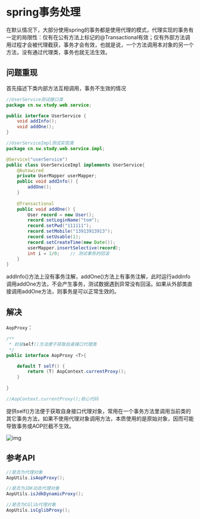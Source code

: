 # spring事务处理

在默认情况下，大部分使用spring的事务都是使用代理的模式，代理实现的事务有一定的局限性：仅有在公有方法上标记的@Transactional有效；仅有外部方法调用过程才会被代理截获，事务才会有效，也就是说，一个方法调用本对象的另一个方法，没有通过代理类，事务也就无法生效。

## 问题重现

首先描述下类内部方法互相调用，事务不生效的情况

```java
//UserService测试接口类
package cn.sw.study.web.service;

public interface UserService {
    void addInfo();
    void addOne();
}

//UserServiceImpl测试实现类
package cn.sw.study.web.service.impl;

@Service("userService")
public class UserServiceImpl implements UserService{
    @Autowired
    private UserMapper userMapper;
    public void addInfo() {
        addOne();
    }
    
    @Transactional
    public void addOne() {
        User record = new User();
        record.setLoginName("tom");
        record.setPwd("111111");
        record.setMobile("13913913913");
        record.setUsable(1);
        record.setCreateTime(new Date());
        userMapper.insertSelective(record);
        int i = 1/0;    // 测试事务的回滚
    }
}
```

addInfo()方法上没有事务注解，addOne()方法上有事务注解，此时运行addInfo调用addOne方法，不会产生事务，测试数据遇到异常没有回滚。如果从外部类直接调用addOne方法，则事务是可以正常生效的。



## 解决

`AopProxy`：

```java
/**
 * 封装self()方法便于获取自身接口代理类
 */
public interface AopProxy <T>{

    default T self() {
        return (T) AopContext.currentProxy();
    }
    
}

//AopContext.currentProxy();核心代码
```



提供self()方法便于获取自身接口代理对象，常用在一个事务方法里调用当前类的其它事务方法，如果不使用代理对象调用方法，本质使用的是原始对象，因而可能导致事务或AOP拦截不生效。 

![img](http://hzerodoc.saas.hand-china.com/img/docs/development-component/starter/1539668576.jpg)





## 参考API

```java
//是否为代理对象
AopUtils.isAopProxy();

//是否为JDK动态代理对象
AopUtils.isJdkDynamicProxy();

//是否为CGlib代理对象
AopUtils.isCglibProxy();
```

